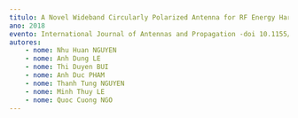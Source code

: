 ```yaml
---
titulo: A Novel Wideband Circularly Polarized Antenna for RF Energy Harvesting in Wireless Sensor Nodes
ano: 2018
evento: International Journal of Antennas and Propagation -doi 10.1155/2018/1692018.
autores:
    - nome: Nhu Huan NGUYEN
    - nome: Anh Dung LE
    - nome: Thi Duyen BUI
    - nome: Anh Duc PHAM
    - nome: Thanh Tung NGUYEN
    - nome: Minh Thuy LE
    - nome: Quoc Cuong NGO
---
```



